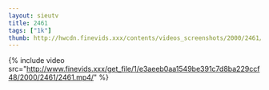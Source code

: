 ```yaml
--- 
layout: sieutv
title: 2461
tags: ["1k"]
thumb: http://hwcdn.finevids.xxx/contents/videos_screenshots/2000/2461/preview.mp4.jpg
---
```

{% include video src="http://www.finevids.xxx/get_file/1/e3aeeb0aa1549be391c7d8ba229ccf48/2000/2461/2461.mp4/" %} 
